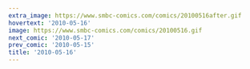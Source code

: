 ```yaml
---
extra_image: https://www.smbc-comics.com/comics/20100516after.gif
hovertext: '2010-05-16'
image: https://www.smbc-comics.com/comics/20100516.gif
next_comic: '2010-05-17'
prev_comic: '2010-05-15'
title: '2010-05-16'
---
```


